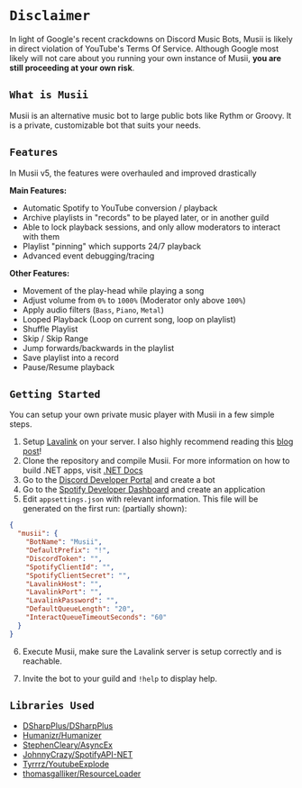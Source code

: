 # `Disclaimer`

In light of Google's recent crackdowns on Discord Music Bots,
Musii is likely in direct violation of YouTube's Terms Of Service.
Although Google most likely will not care about you running your own instance of Musii,
**you are still proceeding at your own risk**.

## `What is Musii`

Musii is an alternative music bot to large public bots like Rythm or Groovy. It is a private, customizable bot that suits your needs.

## `Features`

In Musii v5, the features were overhauled and improved drastically

**Main Features:**
- Automatic Spotify to YouTube conversion / playback
- Archive playlists in "records" to be played later, or in another guild
- Able to lock playback sessions, and only allow moderators to interact with them
- Playlist "pinning" which supports 24/7 playback
- Advanced event debugging/tracing

**Other Features:**
- Movement of the play-head while playing a song
- Adjust volume from `0%` to `1000%` (Moderator only above `100%`)
- Apply audio filters (`Bass`, `Piano`, `Metal`)
- Looped Playback (Loop on current song, loop on playlist)
- Shuffle Playlist
- Skip / Skip Range
- Jump forwards/backwards in the playlist
- Save playlist into a record
- Pause/Resume playback

## `Getting Started`

You can setup your own private music player with Musii in a few simple steps.

1. Setup [Lavalink](https://github.com/freyacodes/Lavalink) on your server. I also highly recommend reading this [blog post](https://blog.arbjerg.dev/2020/3/tunnelbroker-with-lavalink)!
2. Clone the repository and compile Musii. For more information on how to build .NET apps, visit [.NET Docs](https://docs.microsoft.com/en-us/dotnet/fundamentals/)
3. Go to the [Discord Developer Portal](https://discord.com/developers/applications) and create a bot
4. Go to the [Spotify Developer Dashboard](https://developer.spotify.com/dashboard/) and create an application
5. Edit `appsettings.json` with relevant information. This file will be generated on the first run: (partially shown):

```json
{
  "musii": {
    "BotName": "Musii",
    "DefaultPrefix": "!",
    "DiscordToken": "",
    "SpotifyClientId": "",
    "SpotifyClientSecret": "",
    "LavalinkHost": "",
    "LavalinkPort": "",
    "LavalinkPassword": "",
    "DefaultQueueLength": "20",
    "InteractQueueTimeoutSeconds": "60"
  }
}
```

6. Execute Musii, make sure the Lavalink server is setup correctly and is reachable.

7. Invite the bot to your guild and `!help` to display help.



## `Libraries Used`

* [DSharpPlus/DSharpPlus](https://github.com/DSharpPlus/DSharpPlus)
* [Humanizr/Humanizer](https://github.com/Humanizr/Humanizer)
* [StephenCleary/AsyncEx](https://github.com/StephenCleary/AsyncEx)
* [JohnnyCrazy/SpotifyAPI-NET](https://github.com/JohnnyCrazy/SpotifyAPI-NET/)
* [Tyrrrz/YoutubeExplode](https://github.com/Tyrrrz/YoutubeExplode)
* [thomasgalliker/ResourceLoader](https://github.com/thomasgalliker/ResourceLoader)

